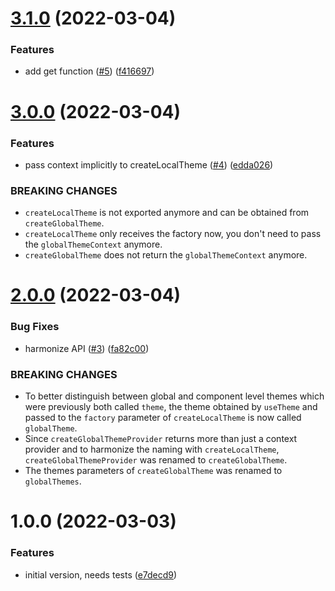 # [3.1.0](https://github.com/strangedev/styled-components-theming/compare/3.0.0...3.1.0) (2022-03-04)


### Features

* add get function ([#5](https://github.com/strangedev/styled-components-theming/issues/5)) ([f416697](https://github.com/strangedev/styled-components-theming/commit/f416697fe7cc45433710fee5f31815777ae49892))

# [3.0.0](https://github.com/strangedev/styled-components-theming/compare/2.0.0...3.0.0) (2022-03-04)


### Features

* pass context implicitly to createLocalTheme ([#4](https://github.com/strangedev/styled-components-theming/issues/4)) ([edda026](https://github.com/strangedev/styled-components-theming/commit/edda026c1373599d577284209cd23af715a1e822))


### BREAKING CHANGES

* `createLocalTheme` is not exported anymore and can be
obtained from `createGlobalTheme`.
* `createLocalTheme` only receives the factory now, you
don't need to pass the `globalThemeContext` anymore.
* `createGlobalTheme` does not return the
`globalThemeContext` anymore.

# [2.0.0](https://github.com/strangedev/styled-components-theming/compare/1.1.0...2.0.0) (2022-03-04)


### Bug Fixes

* harmonize API ([#3](https://github.com/strangedev/styled-components-theming/issues/3)) ([fa82c00](https://github.com/strangedev/styled-components-theming/commit/fa82c00cd7616dcebf724d8e8496df21758aa10f))


### BREAKING CHANGES

* To better distinguish between global and component level themes which were previously both called `theme`, the theme obtained by `useTheme` and passed to the `factory` parameter of `createLocalTheme` is now called `globalTheme`.
* Since `createGlobalThemeProvider` returns more than just a context provider and to harmonize the naming with `createLocalTheme`, `createGlobalThemeProvider` was renamed to `createGlobalTheme`.
* The themes parameters of `createGlobalTheme` was renamed to `globalThemes`.


# 1.0.0 (2022-03-03)


### Features

* initial version, needs tests ([e7decd9](https://github.com/strangedev/styled-components-theming/commit/e7decd95febc2ce15c26b38f7b2de21fe30b227b))
